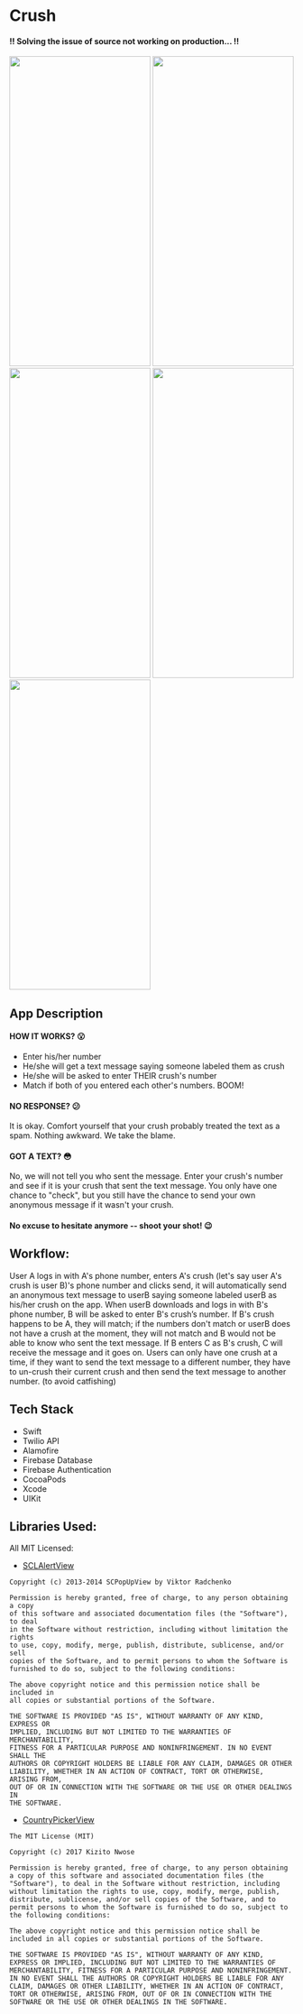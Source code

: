 # Crush

#### :bangbang: Solving the issue of source not working on production... :bangbang:

<img src= "https://github.com/ruhsane/Crush/blob/develop/Screenshots/Artboard%20%E2%80%93%201.png" width = 250 height = 550> </img>
<img src= "https://github.com/ruhsane/Crush/blob/develop/Screenshots/Artboard%20%E2%80%93%202.png" width = 250 height = 550> </img>
<img src= "https://github.com/ruhsane/Crush/blob/develop/Screenshots/Artboard%20%E2%80%93%203.png" width = 250 height = 550></img>
<img src= "https://github.com/ruhsane/Crush/blob/develop/Screenshots/Artboard%20%E2%80%93%204.png" width = 250 height = 550></img>
<img src= "https://github.com/ruhsane/Crush/blob/develop/Screenshots/Artboard%20%E2%80%93%205.png" width = 250 height = 550></img>

## App Description 

#### HOW IT WORKS? :open_mouth:
- Enter his/her number
- He/she will get a text message saying someone labeled them as crush
- He/she will be asked to enter THEIR crush's number
- Match if both of you entered each other's numbers. BOOM!

#### NO RESPONSE? :confused:

It is okay. Comfort yourself that your crush probably treated the text as a spam. Nothing awkward. We take the blame.

#### GOT A TEXT? :flushed:

No, we will not tell you who sent the message. Enter your crush's number and see if it is your crush that sent the text message. You only have one chance to "check", but you still have the chance to send your own anonymous message if it wasn't your crush.

#### No excuse to hesitate anymore -- shoot your shot! :wink:

## Workflow: 
User A logs in with A's phone number, enters A's crush (let's say user A's crush is user B)'s phone number and clicks send, it will automatically send an anonymous text message to userB saying someone labeled userB as his/her crush on the app. When userB downloads and logs in with B's phone number, B will be asked to enter B's crush’s number. If B's crush happens to be A, they will match; if the numbers don't match or userB does not have a crush at the moment, they will not match and B would not be able to know who sent the text message. If B enters C as B's crush, C will receive the message and it goes on. 
Users can only have one crush at a time, if they want to send the text message to a different number, they have to un-crush their current crush and then send the text message to another number. (to avoid catfishing)

## Tech Stack
- Swift
- Twilio API
- Alamofire
- Firebase Database
- Firebase Authentication
- CocoaPods
- Xcode
- UIKit

## Libraries Used:
All MIT Licensed:
- [SCLAlertView](https://github.com/vikmeup/SCLAlertView-Swift)
```
Copyright (c) 2013-2014 SCPopUpView by Viktor Radchenko

Permission is hereby granted, free of charge, to any person obtaining a copy
of this software and associated documentation files (the "Software"), to deal
in the Software without restriction, including without limitation the rights
to use, copy, modify, merge, publish, distribute, sublicense, and/or sell
copies of the Software, and to permit persons to whom the Software is
furnished to do so, subject to the following conditions:

The above copyright notice and this permission notice shall be included in
all copies or substantial portions of the Software.

THE SOFTWARE IS PROVIDED "AS IS", WITHOUT WARRANTY OF ANY KIND, EXPRESS OR
IMPLIED, INCLUDING BUT NOT LIMITED TO THE WARRANTIES OF MERCHANTABILITY,
FITNESS FOR A PARTICULAR PURPOSE AND NONINFRINGEMENT. IN NO EVENT SHALL THE
AUTHORS OR COPYRIGHT HOLDERS BE LIABLE FOR ANY CLAIM, DAMAGES OR OTHER
LIABILITY, WHETHER IN AN ACTION OF CONTRACT, TORT OR OTHERWISE, ARISING FROM,
OUT OF OR IN CONNECTION WITH THE SOFTWARE OR THE USE OR OTHER DEALINGS IN
THE SOFTWARE.
```

- [CountryPickerView](https://github.com/kizitonwose/CountryPickerView)
```
The MIT License (MIT)

Copyright (c) 2017 Kizito Nwose

Permission is hereby granted, free of charge, to any person obtaining a copy of this software and associated documentation files (the "Software"), to deal in the Software without restriction, including without limitation the rights to use, copy, modify, merge, publish, distribute, sublicense, and/or sell copies of the Software, and to permit persons to whom the Software is furnished to do so, subject to the following conditions:

The above copyright notice and this permission notice shall be included in all copies or substantial portions of the Software.

THE SOFTWARE IS PROVIDED "AS IS", WITHOUT WARRANTY OF ANY KIND, EXPRESS OR IMPLIED, INCLUDING BUT NOT LIMITED TO THE WARRANTIES OF MERCHANTABILITY, FITNESS FOR A PARTICULAR PURPOSE AND NONINFRINGEMENT. IN NO EVENT SHALL THE AUTHORS OR COPYRIGHT HOLDERS BE LIABLE FOR ANY CLAIM, DAMAGES OR OTHER LIABILITY, WHETHER IN AN ACTION OF CONTRACT, TORT OR OTHERWISE, ARISING FROM, OUT OF OR IN CONNECTION WITH THE SOFTWARE OR THE USE OR OTHER DEALINGS IN THE SOFTWARE.
```

